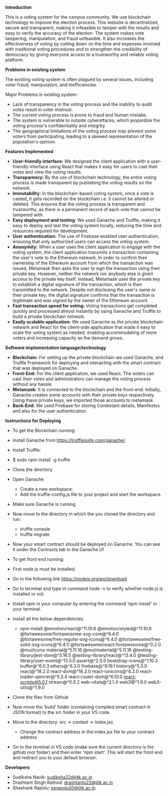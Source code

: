 **Introduction**

This is a voting system for the campus community. We use blockchain technology to improve the election process. This website is decentralized, secure and transparent, making it infeasible to tamper with the results and easy to verify the accuracy of the election. The system makes vote tampering, manipulation, and fraud unfeasible.  It also increases the effectiveness of voting by cutting down on the time and expenses involved with traditional voting procedures and to strengthen the credibility of democracy by giving everyone access to a trustworthy and reliable voting platform. 


**Problems in existing system**

The existing voting system is often plagued by several issues, including voter fraud, manipulation, and inefficiencies.<br>

Major Problems in existing system-<br>

+ Lack of transparency in the voting process and the inability to audit votes result in voter mistrust.<br>
+ The current voting process is prone to fraud and human mistake.<br>
+ The system is vulnerable to outside cyberattacks, which jeopardize the voting process's confidentiality and integrity.<br>
+ The geographical limitations of the voting process may prevent some voters from participating, leading to a skewed representation of the population's opinion.<br>

**Features Implemented**

+ **User-friendly interface:** We designed the client application with a user-friendly interface using React that makes it easy for users to cast their votes and view the voting results.<br>
+ **Transparency:** By the use of blockchain technology, the entire voting process is made transparent by publishing the voting results on the network.<br>
+ **Immutability:** In the blockchain-based voting system, once a vote is casted, it gets recorded on the blockchain i.e. it cannot be altered or deleted. This ensures that the voting process is transparent and trustworthy, as there is a permanent record of each vote that cannot be tampered with.<br>
+ **Easy deployment and testing:** We used Ganache and Truffle, making it easy to deploy and test the voting system locally, reducing the time and resources required for development.<br>
+ **User authentication:** The use of Firebase enabled user authentication, ensuring that only authorized users can access the voting system.<br>
+ **Anonymity:** When a user uses the client application to engage with the voting system, the client application transmits a transaction containing the user's vote to the Ethereum network. In order to confirm their ownership of the Ethereum account from which the transaction was issued, Metamask then asks the user to sign the transaction using their private key. However, neither the network nor anybody else is given access to the private key itself. Instead, Metamask uses the private key to establish a digital signature of the transaction, which is then transmitted to the network. Despite not disclosing the user's name or their private key, the digital signature confirms that the transaction is legitimate and was signed by the owner of the Ethereum account.<br>
+ **Fast transaction speed for voting:** Voting transactions get completed quickly and processed almost instantly by using Ganache and Truffle to build a private blockchain network.<br>
+ **Easily scalable application:** We used Ganache as the private blockchain network and React for the client-side application that made it easy to scale the voting system as needed, enabling accommodating of more voters and increasing capacity as the demand grows.<br>



**Software implementation language/technology**
+ **Blockchain:** For setting up the private blockchain we used Ganache, and Truffle Framework for deploying and interacting with the smart contract that was deployed on Ganache.<br>
+ **Front-End:** For the client application, we used React. The voters can cast their votes and administrators can manage the voting process without any hassle.<br>
+ **Metamask:** It is connected to the blockchain and the front-end. Initially, Ganache creates some accounts with their private keys respectively. Using these private keys, we imported those accounts to metamask.<br>
+ **Back-End:** We used Firebase for storing Contestant details, Manifestos and also for the user authentication.<br>


**Instructions for Deploying**
+ To get the Blockchain running:
+ Install Ganache from https://trufflesuite.com/ganache/
+ Install Truffle:
+ $ sudo npm install -g truffle							
+ Clone the directory 
+ Open Ganache
    + Create a new workspace:
    + Add the truffle-config.js file to your project and start the workspace.
+ Make sure Ganache is running
+ Now move to the directory in which the you cloned the directory and run:
    + truffle console
    + truffle migrate
+ Now your smart contract should be deployed on Ganache. You can see it under the Contracts tab in the Ganache UI

+ To get front end running:
+ First node.js must be installed. 
+ Go to the following link https://nodejs.org/en/download
+ Go to terminal and type in command node -v to verify whether node.js is installed or not.
+ Install npm in your computer by entering the command ‘npm install’ in your terminal.
+ Install all the below dependencies:
    + npm install @emotion/react@^11.10.6 @emotion/styled@^11.10.6 @fortawesome/fontawesome-svg-core@^6.4.0 @fortawesome/free-regular-svg-icons@^6.4.0 @fortawesome/free-solid-svg-icons@^6.4.0 @fortawesome/react-fontawesome@^0.2.0 @mui/icons-material@^5.11.16 @mui/material@^5.11.16 @testing-library/jest-dom@^5.16.5 @testing-library/react@^13.4.0 @testing-library/user-event@^13.5.0 assert@^2.0.0 bootstrap-icons@^1.10.3 buffer@^6.0.3 ethers@^6.3.0 firebase@^9.19.1 history@^5.3.0 react@^18.2.0 react-dom@^18.2.0 react-ionicons@^4.2.0 react-loader-spinner@^5.3.4 react-router-dom@^6.10.0 react-scripts@5.0.1 stream@^0.0.2 web-vitals@^2.1.4 web3@^1.9.0 web3-utils@^1.9.0

+ Clone the files from Github
+ Now move the ‘build’ folder (containing compiled smart contract in JSON format) to the src folder in your VS code.
+ Move to the directory: src -> context -> index.jsx
    + Change the contract address in the index.jsx file to your contract address
+ Go to the terminal in VS code (make sure the current directory is the github root folder) and then enter ‘npm start’. This will start the front end and redirect you to your default browser.



**Developers**
+ Sudiksha Navik: sudiksha22@iitk.ac.in
+ Drashtant Singh Rathod: drashtants22@iitk.ac.in
+ Shashank Rapolu: ssrapolu20@iitk.ac.in




